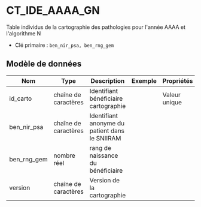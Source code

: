 # CT_IDE_AAAA_GN

Table individus de la cartographie des pathologies pour l'année AAAA et l'algorithme N

- Clé primaire : `ben_nir_psa, ben_rng_gem`

## Modèle de données

|Nom|Type|Description|Exemple|Propriétés|
|-|-|-|-|-|
|id_carto|chaîne de caractères|Identifiant bénéficiaire cartographie||Valeur unique|
|ben_nir_psa|chaîne de caractères|Identifiant anonyme du patient dans le SNIIRAM|||
|ben_rng_gem|nombre réel|rang de naissance du bénéficiaire|||
|version|chaîne de caractères|Version de la cartographie|||
